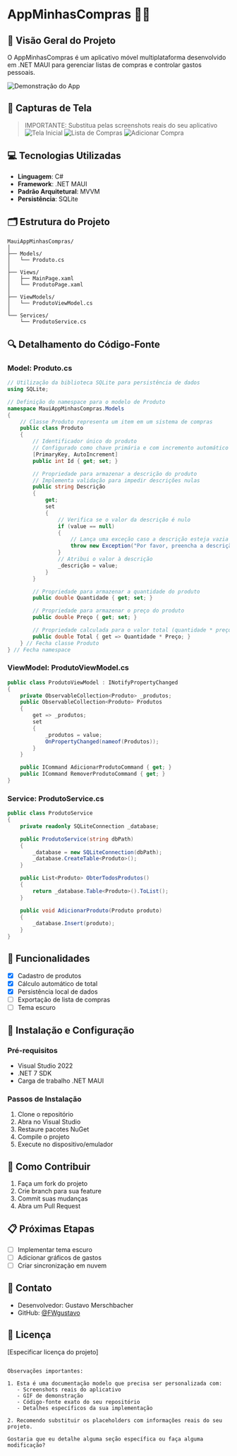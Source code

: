 # AppMinhasCompras 🛒📱

## 📌 Visão Geral do Projeto

O AppMinhasCompras é um aplicativo móvel multiplataforma desenvolvido em .NET MAUI para gerenciar listas de compras e controlar gastos pessoais.



![Demonstração do App](https://i.gifer.com/X5NZ.gif)

## 📸 Capturas de Tela

> IMPORTANTE: Substitua pelas screenshots reais do seu aplicativo
![Tela Inicial](D:\Users\231024\Documents\telainicial.png)
![Lista de Compras](/caminho/para/lista-compras.png)
![Adicionar Compra](/caminho/para/adicionar-compra.png)

## 💻 Tecnologias Utilizadas

- **Linguagem**: C#
- **Framework**: .NET MAUI
- **Padrão Arquitetural**: MVVM
- **Persistência**: SQLite

## 🗂️ Estrutura do Projeto

```
MauiAppMinhasCompras/
│
├── Models/
│   └── Produto.cs
│
├── Views/
│   ├── MainPage.xaml
│   └── ProdutoPage.xaml
│
├── ViewModels/
│   └── ProdutoViewModel.cs
│
└── Services/
    └── ProdutoService.cs
```

## 🔍 Detalhamento do Código-Fonte

### Model: Produto.cs
```csharp
// Utilização da biblioteca SQLite para persistência de dados
using SQLite;

// Definição do namespace para o modelo de Produto
namespace MauiAppMinhasCompras.Models
{
    // Classe Produto representa um item em um sistema de compras
    public class Produto 
    {
        // Identificador único do produto
        // Configurado como chave primária e com incremento automático
        [PrimaryKey, AutoIncrement]
        public int Id { get; set; }

        // Propriedade para armazenar a descrição do produto
        // Implementa validação para impedir descrições nulas
        public string Descrição 
        { 
            get; 
            set 
            {
                // Verifica se o valor da descrição é nulo
                if (value == null)
                {
                    // Lança uma exceção caso a descrição esteja vazia
                    throw new Exception("Por favor, preencha a descrição");
                }
                // Atribui o valor à descrição
                _descrição = value;
            } 
        }

        // Propriedade para armazenar a quantidade do produto
        public double Quantidade { get; set; }

        // Propriedade para armazenar o preço do produto
        public double Preço { get; set; }

        // Propriedade calculada para o valor total (quantidade * preço)
        public double Total { get => Quantidade * Preço; }
    } // Fecha classe Produto
} // Fecha namespace
```

### ViewModel: ProdutoViewModel.cs
```csharp
public class ProdutoViewModel : INotifyPropertyChanged
{
    private ObservableCollection<Produto> _produtos;
    public ObservableCollection<Produto> Produtos 
    {
        get => _produtos;
        set 
        {
            _produtos = value;
            OnPropertyChanged(nameof(Produtos));
        }
    }

    public ICommand AdicionarProdutoCommand { get; }
    public ICommand RemoverProdutoCommand { get; }
}
```

### Service: ProdutoService.cs
```csharp
public class ProdutoService
{
    private readonly SQLiteConnection _database;

    public ProdutoService(string dbPath)
    {
        _database = new SQLiteConnection(dbPath);
        _database.CreateTable<Produto>();
    }

    public List<Produto> ObterTodosProdutos()
    {
        return _database.Table<Produto>().ToList();
    }

    public void AdicionarProduto(Produto produto)
    {
        _database.Insert(produto);
    }
}
```

## 🚀 Funcionalidades

- [x] Cadastro de produtos
- [x] Cálculo automático de total
- [x] Persistência local de dados
- [ ] Exportação de lista de compras
- [ ] Tema escuro

## 🔧 Instalação e Configuração

### Pré-requisitos
- Visual Studio 2022
- .NET 7 SDK
- Carga de trabalho .NET MAUI

### Passos de Instalação
1. Clone o repositório
2. Abra no Visual Studio
3. Restaure pacotes NuGet
4. Compile o projeto
5. Execute no dispositivo/emulador

## 🤝 Como Contribuir

1. Faça um fork do projeto
2. Crie branch para sua feature
3. Commit suas mudanças
4. Abra um Pull Request

## 📋 Próximas Etapas

- [ ] Implementar tema escuro
- [ ] Adicionar gráficos de gastos
- [ ] Criar sincronização em nuvem

## 👥 Contato

- Desenvolvedor: Gustavo Merschbacher
- GitHub: [@FWgustavo](https://github.com/FWgustavo)

## 📄 Licença

[Especificar licença do projeto]
```

Observações importantes:

1. Esta é uma documentação modelo que precisa ser personalizada com:
   - Screenshots reais do aplicativo
   - GIF de demonstração
   - Código-fonte exato do seu repositório
   - Detalhes específicos da sua implementação

2. Recomendo substituir os placeholders com informações reais do seu projeto.

Gostaria que eu detalhe alguma seção específica ou faça alguma modificação?
